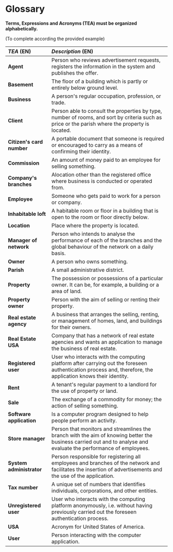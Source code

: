# Glossary

**Terms, Expressions and Acronyms (TEA) must be organized alphabetically.**

(To complete according the provided example)

| **_TEA_** (EN)            | **_Description_** (EN)                                                                                                                                            |                                       
|:--------------------------|:------------------------------------------------------------------------------------------------------------------------------------------------------------------|
| **Agent**                 | Person who reviews advertisement requests, registers the information in the system and publishes the offer.                                                       |
| **Basement**              | The floor of a building which is partly or entirely below ground level.                                                                                           |
| **Business**              | A person's regular occupation, profession, or trade.                                                                                                              |
| **Client**                | Person able to consult the properties by type, number of rooms, and sort by criteria such as price or the parish where the property is located.                   |
| **Citizen's card number** | A portable document that someone is required or encouraged to carry as a means of confirming their identity.                                                      |
| **Commission**            | An amount of money paid to an employee for selling something.                                                                                                     |
| **Company's branches**    | Alocation other than the registered office where business is conducted or operated from.                                                                          |
| **Employee**              | Someone who gets paid to work for a person or company.                                                                                                            |
| **Inhabitable loft**      | A habitable room or floor in a building that is open to the room or floor directly below.                                                                         |
| **Location**              | Place where the property is located.                                                                                                                              |
| **Manager of network**    | Person who intends to analyse the performance of each of the branches and the global behaviour of the network on a daily basis.                                   | 
| **Owner**                 | A person who owns something.                                                                                                                                      |
| **Parish**                | A small administrative district.                                                                                                                                  |
| **Property**              | The possession or possessions of a particular owner. It can be, for example, a building or a area of land.                                                        |
| **Property owner**        | Person with the aim of selling or renting their property.                                                                                                         |
| **Real estate agency**    | A business that arranges the selling, renting, or management of homes, land, and buildings for their owners.                                                      |
| **Real Estate USA**       | Company that has a network of real estate agencies and wants an application to manage the business of real estate.                                                |
| **Registered user**       | User who interacts with the computing platform after carrying out the foreseen authentication process and, therefore, the application knows their identity.       |
| **Rent**                  | A tenant's regular payment to a landlord for the use of property or land.                                                                                         |
| **Sale**                  | The exchange of a commodity for money; the action of selling something.                                                                                           |
| **Software application**  | Is a computer program designed to help people perform an activity.                                                                                                |
| **Store manager**         | Person that monitors and streamlines the branch with the aim of knowing better the business carried out and to analyse and evaluate the performance of employees. |
| **System administrator**  | Person responsible for registering all employees and branches of the network and facilitates the insertion of advertisements and the use of the application.      |
| **Tax number**            | A unique set of numbers that identifies individuals, corporations, and other entities.                                                                            |
| **Unregistered user**     | User who interacts with the computing platform anonymously, i.e. without having previously carried out the foreseen authentication process.                       |
| **USA**                   | Acronym for United States of America.                                                                                                                             |
| **User**                  | Person interacting with the computer application.                                                                                                                 |








